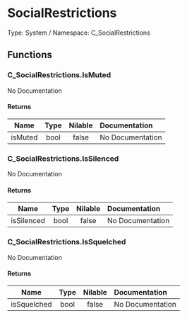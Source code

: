 # SocialRestrictions

Type: System / Namespace: C_SocialRestrictions

## Functions

### C_SocialRestrictions.IsMuted

No Documentation

#### Returns
|Name|Type|Nilable|Documentation|
|:---:|:---:|:---:|:---|
|isMuted|bool|false|No Documentation|
### C_SocialRestrictions.IsSilenced

No Documentation

#### Returns
|Name|Type|Nilable|Documentation|
|:---:|:---:|:---:|:---|
|isSilenced|bool|false|No Documentation|
### C_SocialRestrictions.IsSquelched

No Documentation

#### Returns
|Name|Type|Nilable|Documentation|
|:---:|:---:|:---:|:---|
|isSquelched|bool|false|No Documentation|